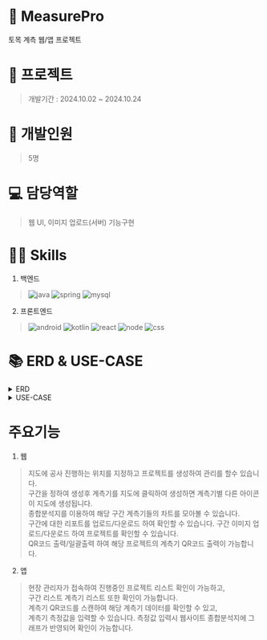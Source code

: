 # 🏢 MeasurePro
토목 계측 웹/앱 프로젝트

# 📝 프로젝트
> 개발기간 : 2024.10.02 ~ 2024.10.24

# 👥 개발인원
> 5명

# 💻 담당역할
> 웹 UI, 이미지 업로드(서버) 기능구현

# 👩‍💻 Skills
1. 백엔드
>![java](https://img.shields.io/badge/Java-ED8B00?style=for-the-badge&logo=openjdk&logoColor=white)
![spring](https://img.shields.io/badge/Spring-6DB33F?style=for-the-badge&logo=spring&logoColor=white)
![mysql](https://img.shields.io/badge/MySQL-00000F?style=for-the-badge&logo=mysql&logoColor=white)

2. 프론트엔드
>![android](https://img.shields.io/badge/Android_Studio-3DDC84?style=for-the-badge&logo=android-studio&logoColor=white)
![kotlin](https://img.shields.io/badge/Kotlin-0095D5?&style=for-the-badge&logo=kotlin&logoColor=white)
![react](https://img.shields.io/badge/React-20232A?style=for-the-badge&logo=react&logoColor=61DAFB)
![node](https://img.shields.io/badge/Node.js-43853D?style=for-the-badge&logo=node.js&logoColor=white)
![css](https://img.shields.io/badge/CSS3-1572B6?style=for-the-badge&logo=css3&logoColor=white)

# 📚 ERD & USE-CASE
<details>
<summary>ERD</summary>
<img src="MeasureERD.png" alt="ERD" />
</details>
<details>
<summary>USE-CASE</summary>
<img src="MeasureUSECASE.png" alt="USE-CASE" />
</details>

# 주요기능
1. 웹
> 지도에 공사 진행하는 위치를 지정하고 프로젝트를 생성하여 관리를 할수 있습니다. <br>
구간을 정하여 생성후 계측기를 지도에 클릭하여 생성하면 계측기별 다른 아이콘이 지도에 생성됩니다. <br>
종합분석지를 이용하여 해당 구간 계측기들의 차트를 모아볼 수 있습니다.<br>
구간에 대한 리포트를 업로드/다운로드 하여 확인할 수 있습니다.
구간 이미지 업로드/다운로드 하여 프로젝트를 확인할 수 있습니다.<br>
QR코드 출력/일괄출력 하여 해당 프로젝트의 계측기 QR코드 출력이 가능합니다.

2. 앱
> 현장 관리자가 접속하여 진행중인 프로젝트 리스트 확인이 가능하고, <br>
구간 리스트 계측기 리스트 또한 확인이 가능합니다. <br>
계측기 QR코드를 스캔하여 해당 계측기 데이터를 확인할 수 있고, <br>
계측기 측정값을 입력할 수 있습니다. 측정값 입력시 웹사이트 종합분석지에 그래프가 반영되어 확인이 가능합니다.
